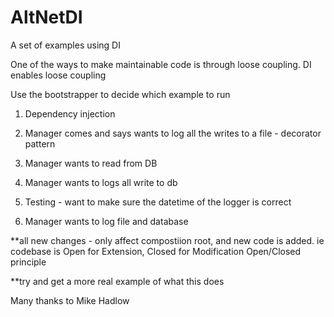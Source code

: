 AltNetDI
===========

A set of examples using DI

One of the ways to make maintainable code is through loose coupling.
DI enables loose coupling


Use the bootstrapper to decide which example to run

1. Dependency injection

2. Manager comes and says wants to log all the writes to a file - decorator pattern

3. Manager wants to read from DB

4. Manager wants to logs all write to db

5. Testing - want to make sure the datetime of the logger is correct

6. Manager wants to log file and database

**all new changes - only affect compostiion root, and new code is added.
ie codebase is Open for Extension, Closed for Modification
  Open/Closed principle

**try and get a more real example of what this does


Many thanks to Mike Hadlow
